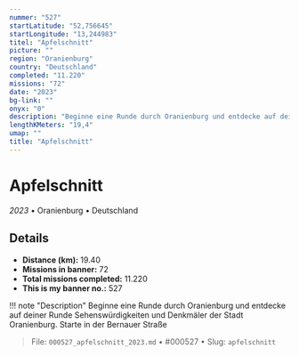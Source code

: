 ```yaml
---
nummer: "527"
startLatitude: "52,756645"
startLongitude: "13,244983"
titel: "Apfelschnitt"
picture: ""
region: "Oranienburg"
country: "Deutschland"
completed: "11.220"
missions: "72"
date: "2023"
bg-link: ""
onyx: "0"
description: "Beginne eine Runde durch Oranienburg und entdecke auf deiner Runde Sehenswürdigkeiten und Denkmäler der Stadt Oranienburg. Starte in der Bernauer Straße"
lengthKMeters: "19,4"
umap: ""
title: "Apfelschnitt"
---
```

# Apfelschnitt

*2023* • Oranienburg • Deutschland



## Details
- **Distance (km):** 19.40
- **Missions in banner:** 72
- **Total missions completed:** 11.220
- **This is my banner no.:** 527


!!! note "Description"
    Beginne eine Runde durch Oranienburg und entdecke auf deiner Runde Sehenswürdigkeiten und Denkmäler der Stadt Oranienburg. Starte in der Bernauer Straße




> File: `000527_apfelschnitt_2023.md` • #000527 • Slug: `apfelschnitt`
